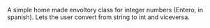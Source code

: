 A simple home made envoltory class for integer numbers (Entero, in spanish).
Lets the user convert from string to int and viceversa.
